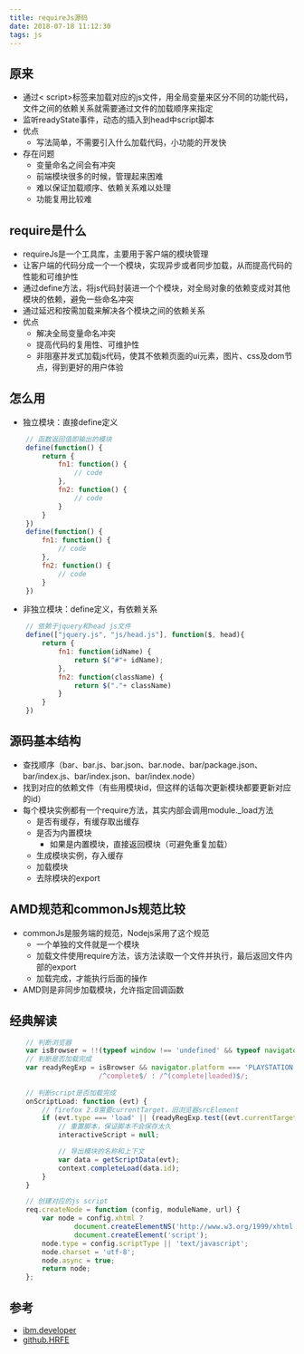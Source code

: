 ```yaml
---
title: requireJs源码
date: 2018-07-18 11:12:30
tags: js
---
```


## 原来
- 通过< script>标签来加载对应的js文件，用全局变量来区分不同的功能代码，文件之间的依赖关系就需要通过文件的加载顺序来指定
- 监听readyState事件，动态的插入到head中script脚本
- 优点
    - 写法简单，不需要引入什么加载代码，小功能的开发快
- 存在问题
    - 变量命名之间会有冲突
    - 前端模块很多的时候，管理起来困难
    - 难以保证加载顺序、依赖关系难以处理
    - 功能复用比较难

## require是什么
- requireJs是一个工具库，主要用于客户端的模块管理
- 让客户端的代码分成一个一个模块，实现异步或者同步加载，从而提高代码的性能和可维护性
- 通过define方法，将js代码封装进一个个模块，对全局对象的依赖变成对其他模块的依赖，避免一些命名冲突
- 通过延迟和按需加载来解决各个模块之间的依赖关系
- 优点
    - 解决全局变量命名冲突
    - 提高代码的复用性、可维护性
    - 非阻塞并发式加载js代码，使其不依赖页面的ui元素，图片、css及dom节点，得到更好的用户体验

## 怎么用
- 独立模块：直接define定义
``` JavaScript
    // 函数返回值即输出的模块
    define(function() {
        return {
            fn1: function() {
                // code
            },
            fn2: function() {
                // code
            }
        }
    })
    define(function() {
        fn1: function() {
            // code
        },
        fn2: function() {
            // code
        }
    })
```
- 非独立模块：define定义，有依赖关系
``` JavaScript
    // 依赖于jquery和head js文件
    define(["jquery.js", "js/head.js"], function($, head){
        return {
            fn1: function(idName) {
                return $("#"+ idName);
            },
            fn2: function(className) {
                return $("."+ className)
            }
        }
    }) 
```

## 源码基本结构
- 查找顺序（bar、bar.js、bar.json、bar.node、bar/package.json、bar/index.js、bar/index.json、bar/index.node）
- 找到对应的依赖文件（有些用模块id，但这样的话每次更新模块都要更新对应的id）
- 每个模块实例都有一个require方法，其实内部会调用module._load方法
    - 是否有缓存，有缓存取出缓存
    - 是否为内置模块
        - 如果是内置模块，直接返回模块（可避免重复加载）
    - 生成模块实例，存入缓存
    - 加载模块
    - 去除模块的export

## AMD规范和commonJs规范比较
- commonJs是服务端的规范，Nodejs采用了这个规范
    - 一个单独的文件就是一个模块
    - 加载文件使用require方法，该方法读取一个文件并执行，最后返回文件内部的export
    - 加载完成，才能执行后面的操作
- AMD则是非同步加载模块，允许指定回调函数

## 经典解读
``` JavaScript
    // 判断浏览器
    var isBrowser = !!(typeof window !== 'undefined' && typeof navigator !== 'undefined' && window.document);
    // 判断是否加载完成
    var readyRegExp = isBrowser && navigator.platform === 'PLAYSTATION 3' ?
                      /^complete$/ : /^(complete|loaded)$/;
    
    // 判断script是否加载完成
    onScriptLoad: function (evt) {
        // firefox 2.0需要currentTarget，旧浏览器srcElement
        if (evt.type === 'load' || (readyRegExp.test((evt.currentTarget || evt.srcElement).readyState))) {
            // 重置脚本，保证脚本不会保存太久
            interactiveScript = null;

            // 导出模块的名称和上下文
            var data = getScriptData(evt);
            context.completeLoad(data.id);
        }
    }

    // 创建对应的js script
    req.createNode = function (config, moduleName, url) {
        var node = config.xhtml ?
                document.createElementNS('http://www.w3.org/1999/xhtml', 'html:script') :
                document.createElement('script');
        node.type = config.scriptType || 'text/javascript';
        node.charset = 'utf-8';
        node.async = true;
        return node;
    };
```

## 参考
- [ibm.developer](https://www.ibm.com/developerworks/cn/web/1209_shiwei_requirejs/index.html)
- [github.HRFE](https://github.com/HRFE/blog/issues/10)